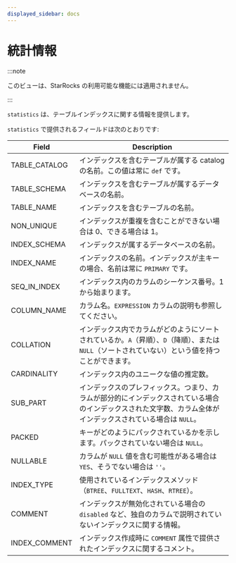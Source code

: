 ```yaml
---
displayed_sidebar: docs
---
```


# 統計情報

:::note

このビューは、StarRocks の利用可能な機能には適用されません。

:::

`statistics` は、テーブルインデックスに関する情報を提供します。

`statistics` で提供されるフィールドは次のとおりです:

| **Field**     | **Description**                                              |
| ------------- | ------------------------------------------------------------ |
| TABLE_CATALOG | インデックスを含むテーブルが属する catalog の名前。この値は常に `def` です。 |
| TABLE_SCHEMA  | インデックスを含むテーブルが属するデータベースの名前。 |
| TABLE_NAME    | インデックスを含むテーブルの名前。                  |
| NON_UNIQUE    | インデックスが重複を含むことができない場合は 0、できる場合は 1。       |
| INDEX_SCHEMA  | インデックスが属するデータベースの名前。         |
| INDEX_NAME    | インデックスの名前。インデックスが主キーの場合、名前は常に `PRIMARY` です。 |
| SEQ_IN_INDEX  | インデックス内のカラムのシーケンス番号。1 から始まります。    |
| COLUMN_NAME   | カラム名。`EXPRESSION` カラムの説明も参照してください。 |
| COLLATION     | インデックス内でカラムがどのようにソートされているか。`A`（昇順）、`D`（降順）、または `NULL`（ソートされていない）という値を持つことができます。 |
| CARDINALITY   | インデックス内のユニークな値の推定数。     |
| SUB_PART      | インデックスのプレフィックス。つまり、カラムが部分的にインデックスされている場合のインデックスされた文字数、カラム全体がインデックスされている場合は `NULL`。 |
| PACKED        | キーがどのようにパックされているかを示します。パックされていない場合は `NULL`。        |
| NULLABLE      | カラムが `NULL` 値を含む可能性がある場合は `YES`、そうでない場合は `''`。 |
| INDEX_TYPE    | 使用されているインデックスメソッド（`BTREE`、`FULLTEXT`、`HASH`、`RTREE`）。 |
| COMMENT       | インデックスが無効化されている場合の `disabled` など、独自のカラムで説明されていないインデックスに関する情報。 |
| INDEX_COMMENT | インデックス作成時に `COMMENT` 属性で提供されたインデックスに関するコメント。 |